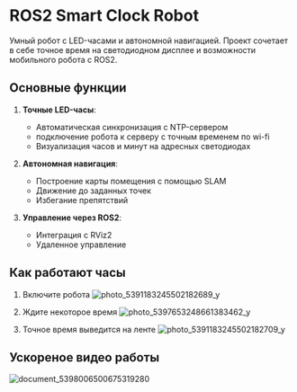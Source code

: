 # ROS2 Smart Clock Robot



Умный робот с LED-часами и автономной навигацией. Проект сочетает в себе точное время на светодиодном дисплее и возможности мобильного робота с ROS2.

## Основные функции

1. **Точные LED-часы**:
   - Автоматическая синхронизация с NTP-сервером
   - подключение робота к серверу с точным временем по wi-fi
   - Визуализация часов и минут на адресных светодиодах

2. **Автономная навигация**:
   - Построение карты помещения с помощью SLAM
   - Движение до заданных точек
   - Избегание препятствий

3. **Управление через ROS2**:
   - Интеграция с RViz2
   - Удаленное управление

## Как работают часы

1. Включите робота
![photo_5391183245502182689_y](https://github.com/user-attachments/assets/58ebbd89-baf1-4ab6-994c-ae0f73dbb732)

2. Ждите некоторое время 
![photo_5397653248661383462_y](https://github.com/user-attachments/assets/90a51636-7758-4818-ba83-0426fa0ae4d4)

3. Точное время выведится на ленте
![photo_5391183245502182709_y](https://github.com/user-attachments/assets/5cb8d61f-1b67-4895-a8c3-57ead8f317a8)



## Ускореное видео работы


![document_5398006500675319280](https://github.com/user-attachments/assets/27b7c085-1a71-4ec8-912c-62c84f76b16f)



